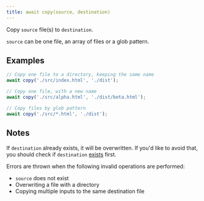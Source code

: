 ```yaml
---
title: await copy(source, destination)
---
```


Copy `source` file(s) to `destination`.

`source` can be one file, an array of files or a glob pattern.

## Examples

```js
// Copy one file to a directory, keeping the same name
await copy('./src/index.html', './dist');

// Copy one file, with a new name
await copy('./src/alpha.html', './dist/beta.html');

// Copy files by glob pattern
await copy('./src/*.html', './dist');
```

## Notes

If `destination` already exists, it will be overwritten. If you'd like to
avoid that, you should check if `destination` [exists](/exists) first.

Errors are thrown when the following invalid operations are performed:
- `source` does not exist
- Overwriting a file with a directory
- Copying multiple inputs to the same destination file
